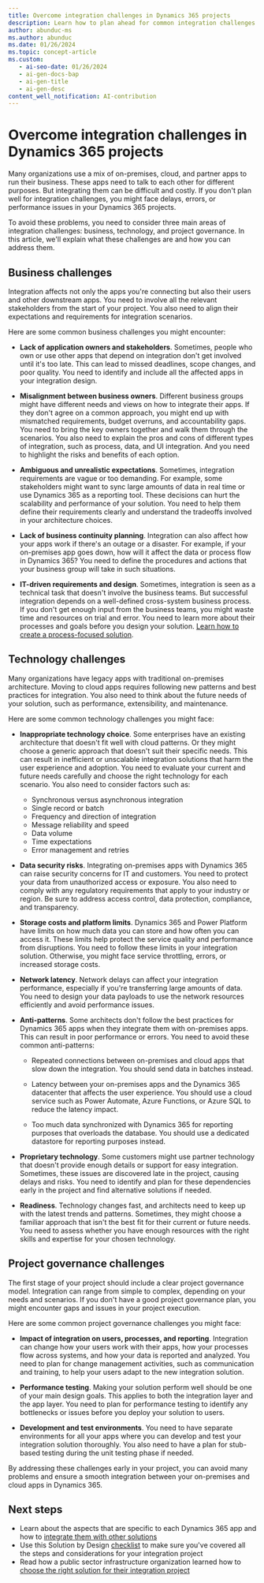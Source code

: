 ```yaml
---
title: Overcome integration challenges in Dynamics 365 projects
description: Learn how to plan ahead for common integration challenges between on-premises and cloud apps in Dynamics 365 projects.
author: abunduc-ms
ms.author: abunduc
ms.date: 01/26/2024
ms.topic: concept-article
ms.custom:
   - ai-seo-date: 01/26/2024
   - ai-gen-docs-bap
   - ai-gen-title
   - ai-gen-desc
content_well_notification: AI-contribution
---
```


# Overcome integration challenges in Dynamics 365 projects

Many organizations use a mix of on-premises, cloud, and partner apps to run their business. These apps need to talk to each other for different purposes. But integrating them can be difficult and costly. If you don't plan well for integration challenges, you might face delays, errors, or performance issues in your Dynamics 365 projects.

To avoid these problems, you need to consider three main areas of integration challenges: business, technology, and project governance. In this article, we'll explain what these challenges are and how you can address them.

## Business challenges

Integration affects not only the apps you're connecting but also their users and other downstream apps. You need to involve all the relevant stakeholders from the start of your project. You also need to align their expectations and requirements for integration scenarios.

Here are some common business challenges you might encounter:

- **Lack of application owners and stakeholders**. Sometimes, people who own or use other apps that depend on integration don't get involved until it's too late. This can lead to missed deadlines, scope changes, and poor quality. You need to identify and include all the affected apps in your integration design.

- **Misalignment between business owners**. Different business groups might have different needs and views on how to integrate their apps. If they don't agree on a common approach, you might end up with mismatched requirements, budget overruns, and accountability gaps. You need to bring the key owners together and walk them through the scenarios. You also need to explain the pros and cons of different types of integration, such as process, data, and UI integration. And you need to highlight the risks and benefits of each option.

- **Ambiguous and unrealistic expectations**. Sometimes, integration requirements are vague or too demanding. For example, some stakeholders might want to sync large amounts of data in real time or use Dynamics 365 as a reporting tool. These decisions can hurt the scalability and performance of your solution. You need to help them define their requirements clearly and understand the tradeoffs involved in your architecture choices.

- **Lack of business continuity planning**. Integration can also affect how your apps work if there's an outage or a disaster. For example, if your on-premises app goes down, how will it affect the data or process flow in Dynamics 365? You need to define the procedures and actions that your business group will take in such situations.

- **IT-driven requirements and design**. Sometimes, integration is seen as a technical task that doesn't involve the business teams. But successful integration depends on a well-defined cross-system business process. If you don't get enough input from the business teams, you might waste time and resources on trial and error. You need to learn more about their processes and goals before you design your solution. [Learn how to create a process-focused solution](process-focused-solution.md).

## Technology challenges

Many organizations have legacy apps with traditional on-premises architecture. Moving to cloud apps requires following new patterns and best practices for integration. You also need to think about the future needs of your solution, such as performance, extensibility, and maintenance.

Here are some common technology challenges you might face:

- **Inappropriate technology choice**. Some enterprises have an existing architecture that doesn't fit well with cloud patterns. Or they might choose a generic approach that doesn't suit their specific needs. This can result in inefficient or unscalable integration solutions that harm the user experience and adoption. You need to evaluate your current and future needs carefully and choose the right technology for each scenario. You also need to consider factors such as:

  - Synchronous versus asynchronous integration
  - Single record or batch
  - Frequency and direction of integration
  - Message reliability and speed
  - Data volume
  - Time expectations
  - Error management and retries

- **Data security risks**. Integrating on-premises apps with Dynamics 365 can raise security concerns for IT and customers. You need to protect your data from unauthorized access or exposure. You also need to comply with any regulatory requirements that apply to your industry or region. Be sure to address access control, data protection, compliance, and transparency.

- **Storage costs and platform limits**. Dynamics 365 and Power Platform have limits on how much data you can store and how often you can access it. These limits help protect the service quality and performance from disruptions. You need to follow these limits in your integration solution. Otherwise, you might face service throttling, errors, or increased storage costs.

- **Network latency**. Network delays can affect your integration performance, especially if you're transferring large amounts of data. You need to design your data payloads to use the network resources efficiently and avoid performance issues.

- **Anti-patterns**. Some architects don't follow the best practices for Dynamics 365 apps when they integrate them with on-premises apps. This can result in poor performance or errors. You need to avoid these common anti-patterns:

  - Repeated connections between on-premises and cloud apps that slow down the integration. You should send data in batches instead.

  - Latency between your on-premises apps and the Dynamics 365 datacenter that affects the user experience. You should use a cloud service such as Power Automate, Azure Functions, or Azure SQL to reduce the latency impact.

  - Too much data synchronized with Dynamics 365 for reporting purposes that overloads the database. You should use a dedicated datastore for reporting purposes instead.

- **Proprietary technology**. Some customers might use partner technology that doesn't provide enough details or support for easy integration. Sometimes, these issues are discovered late in the project, causing delays and risks. You need to identify and plan for these dependencies early in the project and find alternative solutions if needed.

- **Readiness**. Technology changes fast, and architects need to keep up with the latest trends and patterns. Sometimes, they might choose a familiar approach that isn't the best fit for their current or future needs. You need to assess whether you have enough resources with the right skills and expertise for your chosen technology.

## Project governance challenges

The first stage of your project should include a clear project governance model. Integration can range from simple to complex, depending on your needs and scenarios. If you don't have a good project governance plan, you might encounter gaps and issues in your project execution.

Here are some common project governance challenges you might face:

- **Impact of integration on users, processes, and reporting**. Integration can change how your users work with their apps, how your processes flow across systems, and how your data is reported and analyzed. You need to plan for change management activities, such as communication and training, to help your users adapt to the new integration solution.

- **Performance testing**. Making your solution perform well should be one of your main design goals. This applies to both the integration layer and the app layer. You need to plan for performance testing to identify any bottlenecks or issues before you deploy your solution to users.

- **Development and test environments**. You need to have separate environments for all your apps where you can develop and test your integration solution thoroughly. You also need to have a plan for stub-based testing during the unit testing phase if needed.

By addressing these challenges early in your project, you can avoid many problems and ensure a smooth integration between your on-premises and cloud apps in Dynamics 365.

## Next steps

- Learn about the aspects that are specific to each Dynamics 365 app and how to [integrate them with other solutions](integrate-other-solutions-guidance-product.md)
- Use this Solution by Design [checklist](integrate-other-solutions-checklist.md) to make sure you've covered all the steps and considerations for your integration project
- Read how a public sector infrastructure organization learned how to [choose the right solution for their integration project](integrate-other-solutions-case-study.md)
